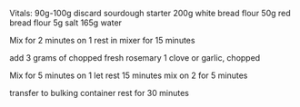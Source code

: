 Vitals:
90g-100g discard sourdough starter
200g white bread flour
50g red bread flour
5g salt
165g water

Mix for 2 minutes on 1
rest in mixer for 15 minutes

add
3 grams of chopped fresh rosemary
1 clove or garlic, chopped

Mix for 5 minutes on 1
let rest 15 minutes
mix on 2 for 5 minutes

transfer to bulking container
rest for 30 minutes

